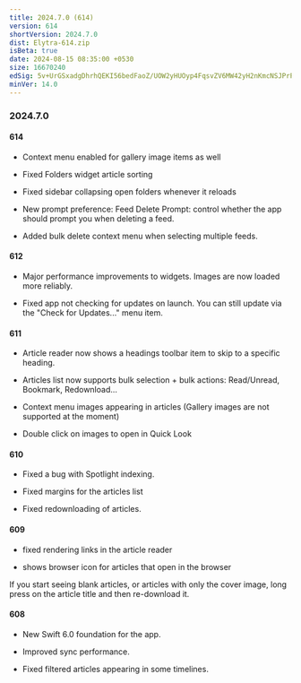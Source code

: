 ```yaml
---
title: 2024.7.0 (614)
version: 614
shortVersion: 2024.7.0
dist: Elytra-614.zip
isBeta: true
date: 2024-08-15 08:35:00 +0530
size: 16670240
edSig: 5v+UrGSxadgDhrhQEKI56bedFaoZ/UOW2yHUOyp4FqsvZV6MW42yH2nKmcNSJPrPPSeFKDoaCpSO7FLBncdSAQ==
minVer: 14.0
---
```


### 2024.7.0

#### 614

- Context menu enabled for gallery image items as well

- Fixed Folders widget article sorting

- Fixed sidebar collapsing open folders whenever it reloads

- New prompt preference: Feed Delete Prompt: control whether the app should prompt you when deleting a feed.

- Added bulk delete context menu when selecting multiple feeds.

#### 612

- Major performance improvements to widgets. Images are now loaded more reliably.

- Fixed app not checking for updates on launch. You can still update via the "Check for Updates..." menu item.

#### 611

- Article reader now shows a headings toolbar item to skip to a specific heading.

- Articles list now supports bulk selection + bulk actions: Read/Unread, Bookmark, Redownload...

- Context menu images appearing in articles (Gallery images are not supported at the moment)

- Double click on images to open in Quick Look

#### 610

- Fixed a bug with Spotlight indexing. 

- Fixed margins for the articles list

- Fixed redownloading of articles.

#### 609

- fixed rendering links in the article reader 

- shows browser icon for articles that open in the browser

If you start seeing blank articles, or articles with only the cover image, long press on the article title and then re-download it.

#### 608

- New Swift 6.0 foundation for the app.

- Improved sync performance. 

- Fixed filtered articles appearing in some timelines. 
